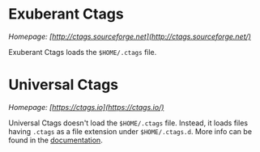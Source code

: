 Exuberant Ctags
===============

*Homepage: [http://ctags.sourceforge.net](http://ctags.sourceforge.net/)*

Exuberant Ctags loads the `$HOME/.ctags` file.

Universal Ctags
===============

*Homepage: [https://ctags.io](https://ctags.io/)*

Universal Ctags doesn't load the `$HOME/.ctags` file. Instead, it loads files having `.ctags` as a file extension under `$HOME/.ctags.d`. More info can be found in the [documentation](http://docs.ctags.io/en/latest/optlib.html#preload-option-file).

